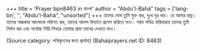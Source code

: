 +++
title = 'Prayer bpn8463 in বাংলা'
author = "Abdu'l-Bahá"
tags = ['lang-bn', '', "Abdu'l-Bahá", "unsorted"]
+++
তাদের দোষ তুমি মুক্ত কর, দুঃখ দূর কর। হে আমার প্রভু। তাদের অন্ধকার আলোকে পরিণত কর, তাদের আনন্দ উদ্যানে প্রবেশ করিতে দাও। পরম পবিত্র বারিধারায় তাদের তুমি নির্মল কর এবং সর্বোচ্চ গিরি শিখরে তোমার প্রভা তাদের দেখতে দাও।

(Source category: পথিকৃৎদের জন্য প্রার্থনা)
(Bahaiprayers.net ID: 8463)
